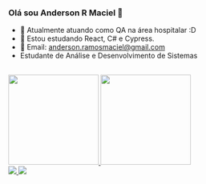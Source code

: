 ### Olá sou Anderson R Maciel 👋


- 🔭 Atualmente atuando como QA na área hospitalar :D
- 🌱 Estou estudando React, C# e Cypress.
- 💬 Email: anderson.ramosmaciel@gmail.com
- Estudante de Análise e Desenvolvimento de Sistemas
##
<div>
  <a href="https://github.com/AndersonRMac">
  <img height="180em" src="https://github-readme-stats.vercel.app/api?username=AndersonRMac&show_icons=true&theme=dark&include_all_commits=true&count_private=true"/>
  <img height="180em" src="https://github-readme-stats.vercel.app/api/top-langs/?username=AndersonRMac&layout=compact&langs_count=7&theme=dark"/></a>
</div>
  <a href = "mailto:anderson.ramosmaciel@gmail.com"><img src="https://img.shields.io/badge/-Gmail-%23333?style=for-the-badge&logo=gmail&logoColor=white" target="_blank">
  <a href="https://www.linkedin.com/in/anderson-r-maciel/" target="_blank"><img src="https://img.shields.io/badge/-LinkedIn-%230077B5?style=for-the-badge&logo=linkedin&logoColor=white" target="_blank"></a>   
 
